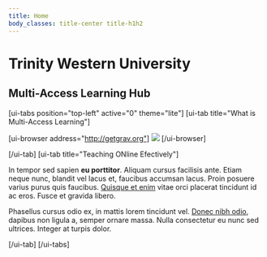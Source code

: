 ```yaml
---
title: Home
body_classes: title-center title-h1h2
---
```


# Trinity Western University
## Multi-Access Learning Hub

[ui-tabs position="top-left" active="0" theme="lite"]
[ui-tab title="What is Multi-Access Learning"]

[ui-browser address="http://getgrav.org"]
![](header.png)
[/ui-browser]

[/ui-tab]
[ui-tab title="Teaching ONline Efectively"]

In tempor sed sapien **eu porttitor**. Aliquam cursus facilisis ante. Etiam neque nunc, blandit vel lacus et, faucibus accumsan lacus. Proin posuere varius purus quis faucibus. [Quisque et enim](#) vitae orci placerat tincidunt id ac eros. Fusce et gravida libero.

Phasellus cursus odio ex, in mattis lorem tincidunt vel. [Donec nibh odio](#), dapibus non ligula a, semper ornare massa. Nulla consectetur eu nunc sed ultrices. Integer at turpis dolor.

[/ui-tab]
[/ui-tabs]
